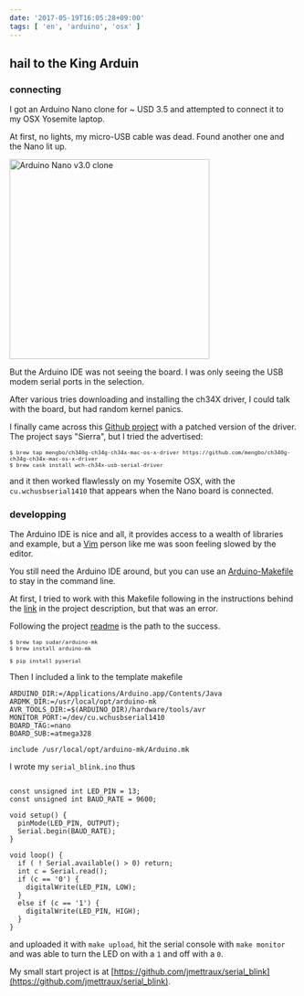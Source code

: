 ```yaml
---
date: '2017-05-19T16:05:28+09:00'
tags: [ 'en', 'arduino', 'osx' ]
---
```


## hail to the King Arduin

### connecting

I got an Arduino Nano clone for ~ USD 3.5 and attempted to connect it to my OSX Yosemite laptop.

At first, no lights, my micro-USB cable was dead. Found another one and the Nano lit up.

<img src="images/20170519_nano.jpg" style="width: 350px" alt="Arduino Nano v3.0 clone" />

But the Arduino IDE was not seeing the board. I was only seeing the USB modem serial ports in the selection.

After various tries downloading and installing the ch34X driver, I could talk with the board, but had random kernel panics.

I finally came across this [Github project](https://github.com/adrianmihalko/ch340g-ch34g-ch34x-mac-os-x-driver) with a patched version of the driver. The project says "Sierra", but I tried the advertised:

<pre style="font-size: 80%"><code class="bash">$ brew tap mengbo/ch340g-ch34g-ch34x-mac-os-x-driver https://github.com/mengbo/ch340g-ch34g-ch34x-mac-os-x-driver
$ brew cask install wch-ch34x-usb-serial-driver
</code></pre>

and it then worked flawlessly on my Yosemite OSX, with the `cu.wchusbserial1410` that appears when the Nano board is connected.

### developping

The Arduino IDE is nice and all, it provides access to a wealth of libraries and example, but a [Vim](/?tag=vim) person like me was soon feeling slowed by the editor.

You still need the Arduino IDE around, but you can use an [Arduino-Makefile](https://github.com/sudar/Arduino-Makefile) to stay in the command line.

At first, I tried to work with this Makefile following in the instructions behind the [link](http://hardwarefun.com/tutorials/compiling-arduino-sketches-using-makefile) in the project description, but that was an error.

Following the project [readme](https://github.com/sudar/Arduino-Makefile/blob/master/README.md) is the path to the success.

<pre style="font-size: 80%"><code class="bash">$ brew tap sudar/arduino-mk
$ brew install arduino-mk

$ pip install pyserial
</code></pre>

Then I included a link to the template makefile

<pre><code class="makefile">ARDUINO_DIR:=/Applications/Arduino.app/Contents/Java
ARDMK_DIR:=/usr/local/opt/arduino-mk
AVR_TOOLS_DIR:=$(ARDUINO_DIR)/hardware/tools/avr
MONITOR_PORT:=/dev/cu.wchusbserial1410
BOARD_TAG:=nano
BOARD_SUB:=atmega328

include /usr/local/opt/arduino-mk/Arduino.mk
</code></pre>

I wrote my `serial_blink.ino` thus

<pre><code class="cpp">
const unsigned int LED_PIN = 13;
const unsigned int BAUD_RATE = 9600;

void setup() {
  pinMode(LED_PIN, OUTPUT);
  Serial.begin(BAUD_RATE);
}

void loop() {
  if ( ! Serial.available() > 0) return;
  int c = Serial.read();
  if (c == '0') {
    digitalWrite(LED_PIN, LOW);
  }
  else if (c == '1') {
    digitalWrite(LED_PIN, HIGH);
  }
}
</code></pre>

and uploaded it with `make upload`, hit the serial console with `make monitor` and was able to turn the LED on with a `1` and off with a `0`.

My small start project is at [https://github.com/jmettraux/serial_blink](https://github.com/jmettraux/serial_blink).


